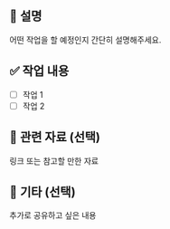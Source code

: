 ## 📝 설명
어떤 작업을 할 예정인지 간단히 설명해주세요.

## ✅ 작업 내용
- [ ] 작업 1
- [ ] 작업 2

## 📎 관련 자료 (선택)
링크 또는 참고할 만한 자료

## 💬 기타 (선택)
추가로 공유하고 싶은 내용